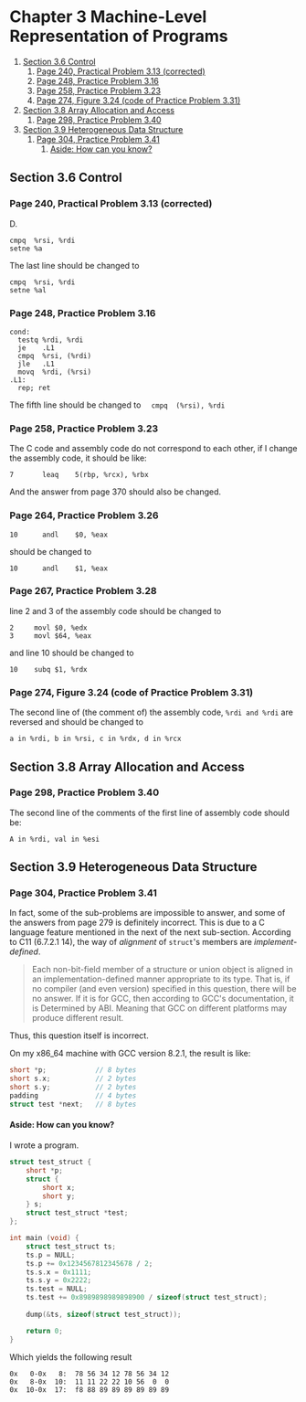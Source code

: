 # Chapter 3 Machine-Level Representation of Programs


<!-- vim-markdown-toc GFM -->

1. [Section 3.6 Control](#section-36-control)
    1. [Page 240, Practical Problem 3.13 (corrected)](#page-240-practical-problem-313-corrected)
    1. [Page 248, Practice Problem 3.16](#page-248-practice-problem-316)
    1. [Page 258, Practice Problem 3.23](#page-258-practice-problem-323)
    1. [Page 274, Figure 3.24 (code of Practice Problem 3.31)](#page-274-figure-324-code-of-practice-problem-331)
1. [Section 3.8 Array Allocation and Access](#section-38-array-allocation-and-access)
    1. [Page 298, Practice Problem 3.40](#page-298-practice-problem-340)
1. [Section 3.9 Heterogeneous Data Structure](#section-39-heterogeneous-data-structure)
    1. [Page 304, Practice Problem 3.41](#page-304-practice-problem-341)
        1. [Aside: How can you know?](#aside-how-can-you-know)

<!-- vim-markdown-toc -->

## Section 3.6 Control
### Page 240, Practical Problem 3.13 (corrected)
D. 
```
cmpq  %rsi, %rdi
setne %a
```
The last line should be changed to
```
cmpq  %rsi, %rdi
setne %al
```


### Page 248, Practice Problem 3.16
```
cond:
  testq %rdi, %rdi
  je    .L1
  cmpq  %rsi, (%rdi)
  jle   .L1
  movq  %rdi, (%rsi)
.L1:
  rep; ret
```

The fifth line should be changed to `  cmpq  (%rsi), %rdi`

### Page 258, Practice Problem 3.23 

The C code and assembly code do not correspond to each other, if I change
the assembly code, it should be like:
```
7       leaq    5(rbp, %rcx), %rbx
```

And the answer from page 370 should also be changed.

### Page 264, Practice Problem 3.26 

```
10      andl	$0, %eax
```
should be changed to
```
10      andl	$1, %eax
```

### Page 267, Practice Problem 3.28

line 2 and 3 of the assembly code should be changed to
```
2	  movl $0, %edx
3	  movl $64, %eax
```
and line 10 should be changed to
```
10	  subq $1, %rdx
```

### Page 274, Figure 3.24 (code of Practice Problem 3.31)

The second line of (the comment of) the assembly code, `%rdi and %rdi` 
are reversed and should be changed to 
```
a in %rdi, b in %rsi, c in %rdx, d in %rcx
```

## Section 3.8 Array Allocation and Access
### Page 298, Practice Problem 3.40 

The second line of the comments of the first line of assembly code should be:
```
A in %rdi, val in %esi
```

## Section 3.9 Heterogeneous Data Structure 

### Page 304, Practice Problem 3.41

In fact, some of the sub-problems are impossible to answer, and some of the 
answers from page 279 is definitely incorrect. This is due to a C language 
feature mentioned in the next of the next sub-section. According to 
C11 (6.7.2.1 14), the way of _alignment_ of `struct`'s members are 
_implement-defined_.
> Each non-bit-field member of a structure or union object is aligned in an implementation-defined manner appropriate to its type.
That is, if no compiler (and even version) specified in this question, 
there will be no answer. If it is for GCC, then according to GCC's 
documentation, it is 
> Determined by ABI. 
Meaning that GCC on different platforms may produce different result. 

Thus, this question itself is incorrect.

On my x86_64 machine with GCC version 8.2.1, the result is like:
```c
short *p;            // 8 bytes
short s.x;           // 2 bytes
short s.y;           // 2 bytes
padding              // 4 bytes
struct test *next;   // 8 bytes
```

#### Aside: How can you know?
I wrote a program.

```c
struct test_struct {
	short *p;
	struct {
		short x;
		short y;
	} s;
	struct test_struct *test;
};

int main (void) {
	struct test_struct ts;
	ts.p = NULL;
	ts.p += 0x1234567812345678 / 2;
	ts.s.x = 0x1111;
	ts.s.y = 0x2222;
	ts.test = NULL;
	ts.test += 0x8989898989898900 / sizeof(struct test_struct);
	
	dump(&ts, sizeof(struct test_struct));

	return 0;
}
```

Which yields the following result
```
0x   0-0x   8:	78 56 34 12 78 56 34 12 
0x   8-0x  10:	11 11 22 22 10 56  0  0 
0x  10-0x  17:	f8 88 89 89 89 89 89 89 
```



